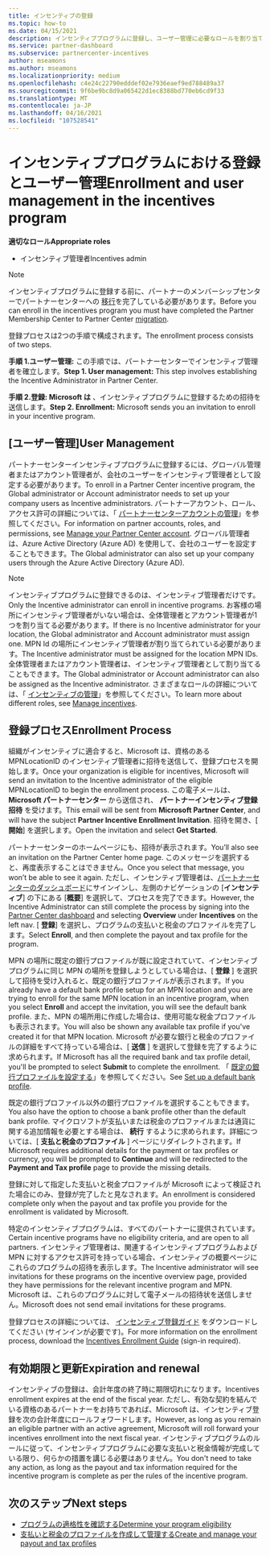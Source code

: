 ```yaml
---
title: インセンティブの登録
ms.topic: how-to
ms.date: 04/15/2021
description: インセンティブプログラムに登録し、ユーザー管理に必要なロールを割り当てます。 この記事では、登録プロセスについて説明します。
ms.service: partner-dashboard
ms.subservice: partnercenter-incentives
author: mseamons
ms.author: mseamons
ms.localizationpriority: medium
ms.openlocfilehash: c4e24c22790edddef02e7936eaef9ed788489a37
ms.sourcegitcommit: 9f6be9bc8d9a065422d1ec8388bd770eb6cd9f33
ms.translationtype: MT
ms.contentlocale: ja-JP
ms.lasthandoff: 04/16/2021
ms.locfileid: "107528541"
---
```

# <a name="enrollment-and-user-management-in-the-incentives-program"></a><span data-ttu-id="2da77-104">インセンティブプログラムにおける登録とユーザー管理</span><span class="sxs-lookup"><span data-stu-id="2da77-104">Enrollment and user management in the incentives program</span></span>

<span data-ttu-id="2da77-105">**適切なロール**</span><span class="sxs-lookup"><span data-stu-id="2da77-105">**Appropriate roles**</span></span>

- <span data-ttu-id="2da77-106">インセンティブ管理者</span><span class="sxs-lookup"><span data-stu-id="2da77-106">Incentives admin</span></span>

>[!NOTE]
><span data-ttu-id="2da77-107">インセンティブプログラムに登録する前に、パートナーのメンバーシップセンターでパートナーセンターへの [移行](prepare-pmc-pc-migration.md)を完了している必要があります。</span><span class="sxs-lookup"><span data-stu-id="2da77-107">Before you can enroll in the incentives program you must have completed the Partner Membership Center to Partner Center [migration](prepare-pmc-pc-migration.md).</span></span>

<span data-ttu-id="2da77-108">登録プロセスは2つの手順で構成されます。</span><span class="sxs-lookup"><span data-stu-id="2da77-108">The enrollment process consists of two steps.</span></span>

<span data-ttu-id="2da77-109">**手順 1.ユーザー管理:** この手順では、パートナーセンターでインセンティブ管理者を確立します。</span><span class="sxs-lookup"><span data-stu-id="2da77-109">**Step 1. User management:** This step involves establishing the Incentive Administrator in Partner Center.</span></span>

<span data-ttu-id="2da77-110">**手順 2.登録: Microsoft は** 、インセンティブプログラムに登録するための招待を送信します。</span><span class="sxs-lookup"><span data-stu-id="2da77-110">**Step 2. Enrollment:** Microsoft sends you an invitation to enroll in your incentive program.</span></span>

## <a name="user-management"></a><span data-ttu-id="2da77-111">[ユーザー管理]</span><span class="sxs-lookup"><span data-stu-id="2da77-111">User Management</span></span>

<span data-ttu-id="2da77-112">パートナーセンターインセンティブプログラムに登録するには、グローバル管理者またはアカウント管理者が、会社のユーザーをインセンティブ管理者として設定する必要があります。</span><span class="sxs-lookup"><span data-stu-id="2da77-112">To enroll in a Partner Center incentive program, the Global administrator or Account administrator needs to set up your company users as Incentive administrators.</span></span> <span data-ttu-id="2da77-113">パートナーアカウント、ロール、アクセス許可の詳細については、「 [パートナーセンターアカウントの管理](partner-center-account-setup.md)」を参照してください。</span><span class="sxs-lookup"><span data-stu-id="2da77-113">For information on partner accounts, roles, and permissions, see [Manage your Partner Center account](partner-center-account-setup.md).</span></span> <span data-ttu-id="2da77-114">グローバル管理者は、Azure Active Directory (Azure AD) を使用して、会社のユーザーを設定することもできます。</span><span class="sxs-lookup"><span data-stu-id="2da77-114">The Global administrator can also set up your company users through the Azure Active Directory (Azure AD).</span></span>

>[!NOTE]
><span data-ttu-id="2da77-115">インセンティブプログラムに登録できるのは、インセンティブ管理者だけです。</span><span class="sxs-lookup"><span data-stu-id="2da77-115">Only the Incentive administrator can enroll in incentive programs.</span></span> <span data-ttu-id="2da77-116">お客様の場所にインセンティブ管理者がいない場合は、全体管理者とアカウント管理者が1つを割り当てる必要があります。</span><span class="sxs-lookup"><span data-stu-id="2da77-116">If there is no Incentive administrator for your location, the Global administrator and Account administrator must assign one.</span></span> <span data-ttu-id="2da77-117">MPN Id の場所にインセンティブ管理者が割り当てられている必要があります。</span><span class="sxs-lookup"><span data-stu-id="2da77-117">The Incentive administrator must be assigned for the location MPN IDs.</span></span> <span data-ttu-id="2da77-118">全体管理者またはアカウント管理者は、インセンティブ管理者として割り当てることもできます。</span><span class="sxs-lookup"><span data-stu-id="2da77-118">The Global administrator or Account administrator can also be assigned as the Incentive administrator.</span></span> <span data-ttu-id="2da77-119">さまざまなロールの詳細については、「 [インセンティブの管理](permissions-overview.md#manage-incentives)」を参照してください。</span><span class="sxs-lookup"><span data-stu-id="2da77-119">To learn more about different roles, see [Manage incentives](permissions-overview.md#manage-incentives).</span></span>

## <a name="enrollment-process"></a><span data-ttu-id="2da77-120">登録プロセス</span><span class="sxs-lookup"><span data-stu-id="2da77-120">Enrollment Process</span></span>

<span data-ttu-id="2da77-121">組織がインセンティブに適合すると、Microsoft は、資格のある MPNLocationID のインセンティブ管理者に招待を送信して、登録プロセスを開始します。</span><span class="sxs-lookup"><span data-stu-id="2da77-121">Once your organization is eligible for incentives, Microsoft will send an invitation to the Incentive administrator of the eligible MPNLocationID to begin the enrollment process.</span></span> <span data-ttu-id="2da77-122">この電子メールは、 **Microsoft パートナーセンター** から送信され、 **パートナーインセンティブ登録招待** を受けます。</span><span class="sxs-lookup"><span data-stu-id="2da77-122">This email will be sent from **Microsoft Partner Center**, and will have the subject **Partner Incentive Enrollment Invitation**.</span></span> <span data-ttu-id="2da77-123">招待を開き、[ **開始**] を選択します。</span><span class="sxs-lookup"><span data-stu-id="2da77-123">Open the invitation and select **Get Started**.</span></span>

<span data-ttu-id="2da77-124">パートナーセンターのホームページにも、招待が表示されます。</span><span class="sxs-lookup"><span data-stu-id="2da77-124">You’ll also see an invitation on the Partner Center home page.</span></span> <span data-ttu-id="2da77-125">このメッセージを選択すると、再度表示することはできません。</span><span class="sxs-lookup"><span data-stu-id="2da77-125">Once you select that message, you won’t be able to see it again.</span></span> <span data-ttu-id="2da77-126">ただし、インセンティブ管理者は、[パートナーセンターのダッシュボード](https://partner.microsoft.com/dashboard/)にサインインし、左側のナビゲーションの [**インセンティブ**] の下にある [**概要**] を選択して、プロセスを完了できます。</span><span class="sxs-lookup"><span data-stu-id="2da77-126">However, the Incentive Administrator can still complete the process by signing into the [Partner Center dashboard](https://partner.microsoft.com/dashboard/) and selecting **Overview** under **Incentives** on the left nav.</span></span> <span data-ttu-id="2da77-127">[ **登録**] を選択し、プログラムの支払いと税金のプロファイルを完了します。</span><span class="sxs-lookup"><span data-stu-id="2da77-127">Select **Enroll**, and then complete the payout and tax profile for the program.</span></span>

<span data-ttu-id="2da77-128">MPN の場所に既定の銀行プロファイルが既に設定されていて、インセンティブプログラムに同じ MPN の場所を登録しようとしている場合は、[ **登録** ] を選択して招待を受け入れると、既定の銀行プロファイルが表示されます。</span><span class="sxs-lookup"><span data-stu-id="2da77-128">If you already have a default bank profile setup for an MPN location and you are trying to enroll for the same MPN location in an incentive program, when you select **Enroll** and accept the invitation, you will see the default bank profile.</span></span> <span data-ttu-id="2da77-129">また、MPN の場所用に作成した場合は、使用可能な税金プロファイルも表示されます。</span><span class="sxs-lookup"><span data-stu-id="2da77-129">You will also be shown any available tax profile if you've created it for that MPN location.</span></span> <span data-ttu-id="2da77-130">Microsoft が必要な銀行と税金のプロファイルの詳細をすべて持っている場合は、[ **送信** ] を選択して登録を完了するように求められます。</span><span class="sxs-lookup"><span data-stu-id="2da77-130">If Microsoft has all the required bank and tax profile detail, you'll be prompted to select **Submit** to complete the enrollment.</span></span> <span data-ttu-id="2da77-131">「 [既定の銀行プロファイルを設定する](incentives-create-and-manage-your-payout-and-tax-profiles.md#set-up-a-default-bank-profile)」を参照してください。</span><span class="sxs-lookup"><span data-stu-id="2da77-131">See [Set up a default bank profile](incentives-create-and-manage-your-payout-and-tax-profiles.md#set-up-a-default-bank-profile).</span></span>

<span data-ttu-id="2da77-132">既定の銀行プロファイル以外の銀行プロファイルを選択することもできます。</span><span class="sxs-lookup"><span data-stu-id="2da77-132">You also have the option to choose a bank profile other than the default bank profile.</span></span> <span data-ttu-id="2da77-133">マイクロソフトが支払いまたは税金のプロファイルまたは通貨に関する追加情報を必要とする場合は、 **続行** するように求められます。詳細については、[ **支払と税金のプロファイル** ] ページにリダイレクトされます。</span><span class="sxs-lookup"><span data-stu-id="2da77-133">If Microsoft requires additional details for the payment or tax profiles or currency, you will be prompted to **Continue** and will be redirected to the **Payment and Tax profile** page to provide the missing details.</span></span> 

<span data-ttu-id="2da77-134">登録に対して指定した支払いと税金プロファイルが Microsoft によって検証された場合にのみ、登録が完了したと見なされます。</span><span class="sxs-lookup"><span data-stu-id="2da77-134">An enrollment is considered complete only when the payout and tax profile you provide for the enrollment is validated by Microsoft.</span></span>

<span data-ttu-id="2da77-135">特定のインセンティブプログラムは、すべてのパートナーに提供されています。</span><span class="sxs-lookup"><span data-stu-id="2da77-135">Certain incentive programs have no eligibility criteria, and are open to all partners.</span></span> <span data-ttu-id="2da77-136">インセンティブ管理者は、関連するインセンティブプログラムおよび MPN に対するアクセス許可を持っている場合、インセンティブの概要ページにこれらのプログラムの招待を表示します。</span><span class="sxs-lookup"><span data-stu-id="2da77-136">The Incentive administrator will see invitations for these programs on the incentive overview page, provided they have permissions for the relevant incentive program and MPN.</span></span> <span data-ttu-id="2da77-137">Microsoft は、これらのプログラムに対して電子メールの招待状を送信しません。</span><span class="sxs-lookup"><span data-stu-id="2da77-137">Microsoft does not send email invitations for these programs.</span></span>

<span data-ttu-id="2da77-138">登録プロセスの詳細については、 [インセンティブ登録ガイド](https://partner.microsoft.com/resources/detail/partner-center-incentives-enrollment-pdf) をダウンロードしてください (サインインが必要です)。</span><span class="sxs-lookup"><span data-stu-id="2da77-138">For more information on the enrollment process, download the [Incentives Enrollment Guide](https://partner.microsoft.com/resources/detail/partner-center-incentives-enrollment-pdf) (sign-in required).</span></span>

## <a name="expiration-and-renewal"></a><span data-ttu-id="2da77-139">有効期限と更新</span><span class="sxs-lookup"><span data-stu-id="2da77-139">Expiration and renewal</span></span>

<span data-ttu-id="2da77-140">インセンティブの登録は、会計年度の終了時に期限切れになります。</span><span class="sxs-lookup"><span data-stu-id="2da77-140">Incentives enrollment expires at the end of the fiscal year.</span></span> <span data-ttu-id="2da77-141">ただし、有効な契約を結んでいる資格のあるパートナーをお持ちであれば、Microsoft は、インセンティブ登録を次の会計年度にロールフォワードします。</span><span class="sxs-lookup"><span data-stu-id="2da77-141">However, as long as you remain an eligible partner with an active agreement, Microsoft will roll forward your incentives enrollment into the next fiscal year.</span></span> <span data-ttu-id="2da77-142">インセンティブプログラムのルールに従って、インセンティブプログラムに必要な支払いと税金情報が完成している限り、何らかの措置を講じる必要はありません。</span><span class="sxs-lookup"><span data-stu-id="2da77-142">You don't need to take any action, as long as the payout and tax information required for the incentive program is complete as per the rules of the incentive program.</span></span>

## <a name="next-steps"></a><span data-ttu-id="2da77-143">次のステップ</span><span class="sxs-lookup"><span data-stu-id="2da77-143">Next steps</span></span>

- [<span data-ttu-id="2da77-144">プログラムの適格性を確認する</span><span class="sxs-lookup"><span data-stu-id="2da77-144">Determine your program eligibility</span></span>](incentives-determined-your-program-eligibility.md)
- [<span data-ttu-id="2da77-145">支払いと税金のプロファイルを作成して管理する</span><span class="sxs-lookup"><span data-stu-id="2da77-145">Create and manage your payout and tax profiles</span></span>](incentives-create-and-manage-your-payout-and-tax-profiles.md)

